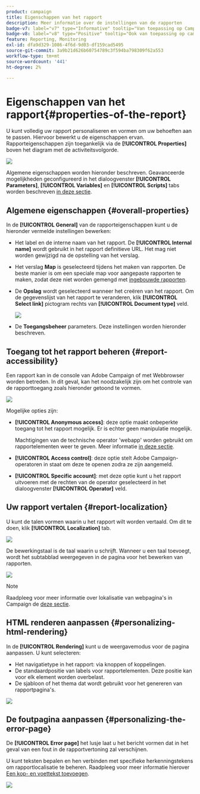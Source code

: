 ```yaml
---
product: campaign
title: Eigenschappen van het rapport
description: Meer informatie over de instellingen van de rapporten
badge-v7: label="v7" type="Informative" tooltip="Van toepassing op Campaign Classic v7"
badge-v8: label="v8" type="Positive" tooltip="Ook van toepassing op campagne v8"
feature: Reporting, Monitoring
exl-id: dfa9d329-1086-4f6d-9d03-df159cad5495
source-git-commit: 3a9b21d626b60754789c3f594ba798309f62a553
workflow-type: tm+mt
source-wordcount: '441'
ht-degree: 2%

---
```


# Eigenschappen van het rapport{#properties-of-the-report}



U kunt volledig uw rapport personaliseren en vormen om uw behoeften aan te passen. Hiervoor bewerkt u de eigenschappen ervan. Rapporteigenschappen zijn toegankelijk via de **[!UICONTROL Properties]** boven het diagram met de activiteitsvolgorde.

![](assets/s_ncs_advuser_report_properties_01.png)

Algemene eigenschappen worden hieronder beschreven. Geavanceerde mogelijkheden geconfigureerd in het dialoogvenster **[!UICONTROL Parameters]**, **[!UICONTROL Variables]** en **[!UICONTROL Scripts]** tabs worden beschreven [in deze sectie](../../reporting/using/advanced-functionalities.md).

## Algemene eigenschappen {#overall-properties}

In de **[!UICONTROL General]** van de rapporteigenschappen kunt u de hieronder vermelde instellingen bewerken:

* Het label en de interne naam van het rapport. De **[!UICONTROL Internal name]** wordt gebruikt in het rapport definitieve URL. Het mag niet worden gewijzigd na de opstelling van het verslag.

* Het verslag **Map** is geselecteerd tijdens het maken van rapporten. De beste manier is om een speciale map voor aangepaste rapporten te maken, zodat deze niet worden gemengd met [ingebouwde rapporten](../../reporting/using/about-campaign-built-in-reports.md).

* De **Opslag** wordt geselecteerd wanneer het creëren van het rapport. Om de gegevenslijst van het rapport te veranderen, klik **[!UICONTROL Select link]** pictogram rechts van **[!UICONTROL Document type]** veld.

  ![](assets/s_ncs_advuser_report_properties_02.png)

* De **Toegangsbeheer** parameters. Deze instellingen worden hieronder beschreven.

## Toegang tot het rapport beheren {#report-accessibility}

Een rapport kan in de console van Adobe Campaign of met Webbrowser worden betreden. In dit geval, kan het noodzakelijk zijn om het controle van de rapporttoegang zoals hieronder getoond te vormen.

![](assets/s_ncs_advuser_report_properties_02b.png)

Mogelijke opties zijn:

* **[!UICONTROL Anonymous access]**: deze optie maakt onbeperkte toegang tot het rapport mogelijk. Er is echter geen manipulatie mogelijk.

  Machtigingen van de technische operator &#39;webapp&#39; worden gebruikt om rapportelementen weer te geven. Meer informatie [in deze sectie](../../platform/using/access-management-operators.md).

* **[!UICONTROL Access control]**: deze optie stelt Adobe Campaign-operatoren in staat om deze te openen zodra ze zijn aangemeld.
* **[!UICONTROL Specific account]**: met deze optie kunt u het rapport uitvoeren met de rechten van de operator geselecteerd in het dialoogvenster **[!UICONTROL Operator]** veld.

## Uw rapport vertalen {#report-localization}

U kunt de talen vormen waarin u het rapport wilt worden vertaald. Om dit te doen, klik **[!UICONTROL Localization]** tab.

![](assets/s_ncs_advuser_report_properties_06.png)

De bewerkingstaal is de taal waarin u schrijft. Wanneer u een taal toevoegt, wordt het subtabblad weergegeven in de pagina voor het bewerken van rapporten.

![](assets/s_ncs_advuser_report_properties_05a.png)

>[!NOTE]
>
>Raadpleeg voor meer informatie over lokalisatie van webpagina&#39;s in Campaign de [deze sectie](../../web/using/translating-a-web-form.md).

## HTML renderen aanpassen {#personalizing-html-rendering}

In de **[!UICONTROL Rendering]** kunt u de weergavemodus voor de pagina aanpassen. U kunt selecteren:

* Het navigatietype in het rapport: via knoppen of koppelingen.
* De standaardpositie van labels voor rapportelementen. Deze positie kan voor elk element worden overbelast.
* De sjabloon of het thema dat wordt gebruikt voor het genereren van rapportpagina&#39;s.

![](assets/s_ncs_advuser_report_properties_08.png)

## De foutpagina aanpassen {#personalizing-the-error-page}

De **[!UICONTROL Error page]** het lusje laat u het bericht vormen dat in het geval van een fout in de rapportvertoning zal verschijnen.

U kunt teksten bepalen en hen verbinden met specifieke herkenningstekens om rapportlocalisatie te beheren. Raadpleeg voor meer informatie hierover [Een kop- en voettekst toevoegen](../../reporting/using/element-layout.md#adding-a-header-and-a-footer).

![](assets/s_ncs_advuser_report_properties_11.png)
